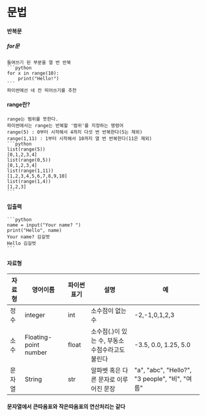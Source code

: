 문법
====
#### 반복문
##### for문
    들여쓰기 된 부분을 열 번 반복
    ```python
    for x in range(10):
        print("Hello!")
    ```
    파이썬에선 네 칸 띄어쓰기를 추천
#### range란?
    range는 범위를 뜻한다.
    파이썬에서는 range는 반복할 '범위'를 지정하는 명령어
    range(5) : 0부터 시작해서 4까지 다섯 번 반복한다(5는 제외)
    range(1,11) : 1부터 시작해서 10까지 열 번 반복한다(11은 제외)
    ```python
    list(range(5))
    [0,1,2,3,4]
    list(range(0,5))
    [0,1,2,3,4]
    list(range(1,11))
    [1,2,3,4,5,6,7,8,9,10]
    list(range(1,4))
    [1,2,3]
    ```
#### 입출력
    ```python
    name = input("Your name? ")
    print("Hello", name)
    Your name? 김길벗
    Hello 김길벗
    ```
#### 자료형

| 자료형 | 영어이름 | 파이썬표기 | 설명 | 예 |
|--------|----------|-------------|------|----|
| 정수   | integer  | int         | 소수점이 없는 수 | -2,-1,0,1,2,3 |
| 소수   | Floating-point number | float | 소수점(.)이 있는 수, 부동소수점수라고도 불린다 | -3.5, 0.0, 1.25, 5.0 |
| 문자열 | String | str | 알파벳 혹은 다른 문자로 이루어진 문장 | "a", "abc", "Hello?", "3 people", "비", "여름" |
#### 문자열에서 큰따옴표와 작은따옴표의 연산처리는 같다